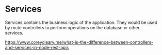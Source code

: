# Services

Services contains the business logic of the application. They would be used by
route controllers to perform operations on the database or other services.

https://www.coreycleary.me/what-is-the-difference-between-controllers-and-services-in-node-rest-apis

